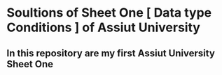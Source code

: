 # Soultions of Sheet One [ Data type Conditions ] of Assiut University

## In this repository are my first Assiut University Sheet One 
